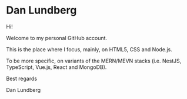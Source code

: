 # Dan Lundberg

Hi!

Welcome to my personal GitHub account. 

This is the place where I focus, mainly, on HTML5, CSS and Node.js. 

To be more specific, on variants of the MERN/MEVN stacks (i.e. NestJS, TypeScript, Vue.js, React and MongoDB).

Best regards

Dan Lundberg
